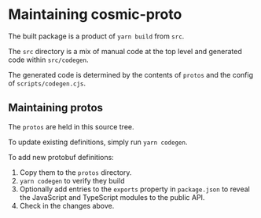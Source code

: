 # Maintaining cosmic-proto

The built package is a product of `yarn build` from `src`.

The `src` directory is a mix of manual code at the top level and generated code within `src/codegen`.

The generated code is determined by the contents of `protos` and the config of `scripts/codegen.cjs`.

## Maintaining protos

The `protos` are held in this source tree.

To update existing definitions, simply run `yarn codegen`.

To add new protobuf definitions:

1. Copy them to the `protos` directory.
2. `yarn codegen` to verify they build
3. Optionally add entries to the `exports` property in `package.json` to reveal the
   JavaScript and TypeScript modules to the public API.
4. Check in the changes above.
